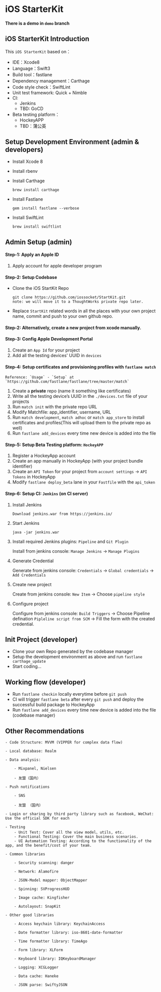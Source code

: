 # iOS StarterKit

#### There is a demo in `demo` branch

## iOS StarterKit Introduction
This `iOS StarterKit` based on：

* IDE：Xcode8
* Language：Swift3
* Build tool：fastlane
* Dependency management：Carthage
* Code style check：SwiftLint
* Unit test framework: Quick + Nimble
* CI:
    - Jenkins
    - TBD: GoCD
* Beta testing platform：
    - HockeyAPP
    - TBD：蒲公英


## Setup Development Environment (admin & developers)
* Install Xcode 8
* Install rbenv
* Install Carthage

	```
	brew install carthage
	```
* Install Fastlane

	```
	gem install fastlane --verbose
	```
* Install SwiftLint

	```
	brew install swiftlint
	```


## Admin Setup (admin)

#### Step-1: Apply an Apple ID
   1. Apply account for apple developer program

#### Step-2: Setup Codebase
* Clone the iOS StartKit Repo

	```
	git clone https://github.com/iossocket/StartKit.git
	note: we will move it to a ThoughtWorks private repo later.
	```
* Replace `StartKit` related words in all the places with your own project name, commit and push to your own github repo.

#### Step-2: Alternatively, create a new project from xcode manually.

#### Step-3: Config Apple Development Portal
   1. Create an `App Id` for your project
   2. Add all the testing devices' UUID in `devices`

#### Step-4: Setup certificates and provisioning profiles with `fastlane match`

```
Reference: `Usage` - `Setup` at `https://github.com/fastlane/fastlane/tree/master/match`
```

   1. Create a **private** repo (name it something like certificates)
   2. Write all the testing device’s UUID in the `./devices.txt` file of your projects
   3. Run `match init` with the private repo URL
   4. Modify Matchfile: app_identifier, username, URL
   5. Run `match development`, `match adhoc` or `match app_store` to install certificates and profiles(This will upload them to the private repo as well)
   6. Run `fastlane add_devices` every time new device is added into the file

#### Step-5: Setup Beta Testing platform: `HockeyAPP`
   1. Register a HockeyApp account
   2. Create an app manually in HockeyApp (with your project bundle identifier)
   3. Create an `API Token` for your project from `account settings` -> `API Tokens` in HockeyApp
   4. Modify `fastlane deploy_beta` lane in your `Fastfile` with the `api_token`

   
#### Step-6: Setup CI: `Jenkins` (on CI server)

1. Install Jenkins

	```
	Download jenkins.war from https://jenkins.io/
	```

2. Start Jenkins

	```
	java -jar jenkins.war
	```

3. Install required Jenkins plugins: `Pipeline` and `Git Plugin`

	Install from jenkins console: `Manage Jenkins` -> `Manage Plugins`

4. Generate Credential

	Generate from jenkins console: `Credentials` -> `Global credentials` -> `Add Credentials`

5. Create new project

	Create from jenkins console: `New Item` -> Choose `pipeline style`

6. Configure project

	Configure from jenkins console: `Build Triggers` -> Choose Pipeline defination `Pipleline script from SCM` -> Fill the form with the created credential.



## Init Project (developer)
* Clone your own Repo generated by the codebase manager
* Setup the development environment as above and run `fastlane carthage_update`
* Start coding... 

## Working flow (developer)
* Run `fastlane checkin` locally everytime before `git push`
* CI will trigger `fastlane beta` after every `git push` and deploy the successful build package to HockeyApp
* Run `fastlane add_devices` every time new device is added into the file (codebase manager)





## Other Recommendations

```
- Code Structure: MVVM (VIPPER for complex data flow)

- Local database: Realm

- Data analysis:

    - Mixpanel, Nielsen

    - 友盟（国内）

- Push notifications

    - SNS

    - 友盟 （国内）

- Login or sharing by third party library such as facebook, WeChat: Use the official SDK for each

- Testing
    - Unit Test: Cover all the view model、utils, etc.
    - Functional Testing: Cover the main business scenarios.
    - UI Automation Testing: According to the functionality of the app, and the benefit/cost of your team.

- Common libraries

    - Security scanning: danger

    - Network: Alamofire

    - JSON-Model mapper: ObjectMapper

    - Spinning: SVProgressHUD

    - Image cache: Kingfisher

    - Autolayout: SnapKit

- Other good libraries

    - Access keychain library: KeychainAccess

    - Date formatter library: iso-8601-date-formatter

    - Time formatter library: TimeAgo

    - Form library: XLForm

    - Keyboard library: IQKeyboardManager

    - Logging: XCGLogger

    - Data cache: Haneke

    - JSON parse: SwiftyJSON
```

